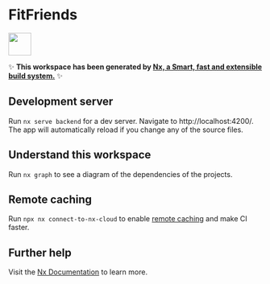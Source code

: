 # FitFriends

<a alt="Nx logo" href="https://nx.dev" target="_blank" rel="noreferrer"><img src="https://raw.githubusercontent.com/nrwl/nx/master/images/nx-logo.png" width="45"></a>

✨ **This workspace has been generated by [Nx, a Smart, fast and extensible build system.](https://nx.dev)** ✨

## Development server

Run `nx serve backend` for a dev server. Navigate to http://localhost:4200/. The app will automatically reload if you change any of the source files.

## Understand this workspace

Run `nx graph` to see a diagram of the dependencies of the projects.

## Remote caching

Run `npx nx connect-to-nx-cloud` to enable [remote caching](https://nx.app) and make CI faster.

## Further help

Visit the [Nx Documentation](https://nx.dev) to learn more.
